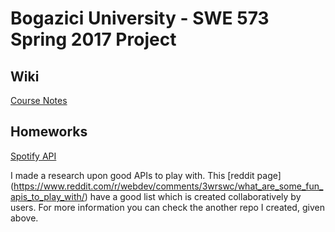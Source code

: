 # Bogazici University - SWE 573 Spring 2017 Project



## Wiki
[Course Notes](https://github.com/fatiharaci/Spring2017Swe573/wiki/Course-Notes)



## Homeworks
[Spotify API](https://github.com/fatiharaci/SpotifyWebApi)

I made a research upon good APIs to play with. This [reddit page] (https://www.reddit.com/r/webdev/comments/3wrswc/what_are_some_fun_apis_to_play_with/) have a good list which is created collaboratively by users. For more information you can check the another repo I created, given above.
